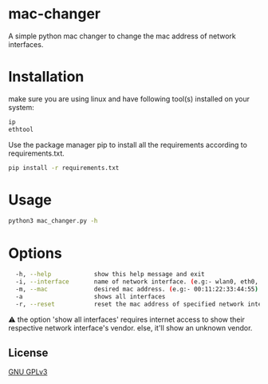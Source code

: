 # mac-changer
A simple python mac changer to change the mac address of network interfaces.

# Installation
make sure you are using linux and have following tool(s) installed on your system:
```bash
ip
ethtool
```

Use the package manager pip to install all the requirements according to requirements.txt.
```bash
pip install -r requirements.txt
```

# Usage
```bash
python3 mac_changer.py -h
```

# Options
```bash
  -h, --help            show this help message and exit
  -i, --interface       name of network interface. (e.g:- wlan0, eth0, etc..)
  -m, --mac             desired mac address. (e.g:- 00:11:22:33:44:55)
  -a                    shows all interfaces
  -r, --reset           reset the mac address of specified network interfac
```
⚠️ the option 'show all interfaces' requires internet access to show their respective network interface's vendor. else, it'll show an unknown vendor.

## License
[GNU GPLv3](https://choosealicense.com/licenses/gpl-3.0/)
